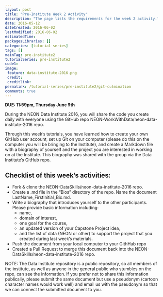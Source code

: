 ```yaml
---
layout: post
title: "Pre-Institute Week 2 Activity"
description: "The page lists the requirements for the week 2 activity."
date: 2016-05-12
dateCreated: 2016-06-02
lastModified: 2016-06-02
estimatedTime: 
packagesLibraries: []
categories: [tutorial-series]
tags: []
mainTag: pre-institute2
tutorialSeries: pre-institute2
code1: 
image:
 feature: data-institute-2016.png
 credit:
 creditlink:
permalink: /tutorial-series/pre-institute2/git-culmination
comments: true
---
```


**DUE: 11:59pm, Thursday June 9th** 

During the NEON Data Institute 2016, you will share the code you create daily 
with everyone using the GitHub repo NEON-WorkWithData/neon-data-institute-2016 repo. 

Through this week’s tutorials, you have learned how to create your own 
GitHub user account, set up Git on your computer (please do this on the 
computer you will be bringing to the Institute), and create a Markdown file with
a biography of yourself and the project you are interested in working on at the
Institute.  This biography was shared with the group via the Data Institute’s
GitHub repo. 

## Checklist of this week’s activities:

* Fork & clone the NEON-DataSkills/neon-data-institute-2016 repo. 
* Create a .md file in the “Bios” directory of the repo. Name the document 
LastName_FirstInitial_Bio.md. 
* Write a biography that introduces yourself to the other participants. Please 
provide basic information including:
  + name,
  + domain of interest, 
  + one goal for the course, 
  + an updated version of your Capstone Project idea, 
  + and the list of data (NEON or other) to support the project that you created 
during last week’s materials. 
* Push the document from your local computer to your GithHub repo
* Created a Pull Request to merge this document back into the 
NEON-DataSkills/neon-data-institute-2016 repo. 

NOTE: The Data Institute repository is a public repository, so all members of 
the institute, as well as anyone in the general public who stumbles on the repo,
can see the information. If you prefer not to share this information publically,
please submit the same document but use a pseudonym (cartoon character names
would work well) and email us with the pseudonym so that we can connect the
submitted document to you. 

